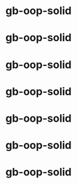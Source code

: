 # gb-oop-solid
# gb-oop-solid
# gb-oop-solid
# gb-oop-solid
# gb-oop-solid
# gb-oop-solid
# gb-oop-solid
